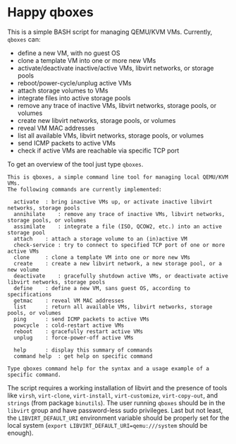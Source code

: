 # Happy qboxes
This is a simple BASH script for managing QEMU/KVM VMs. Currently, `qboxes` can:

* define a new VM, with no guest OS
* clone a template VM into one or more new VMs
* activate/deactivate inactive/active VMs, libvirt networks, or storage pools
* reboot/power-cycle/unplug active VMs
* attach storage volumes to VMs
* integrate files into active storage pools
* remove any trace of inactive VMs, libvirt networks, storage pools, or volumes
* create new libvirt networks, storage pools, or volumes
* reveal VM MAC addresses
* list all available VMs, libvirt networks, storage pools, or volumes
* send ICMP packets to active VMs
* check if active VMs are reachable via specific TCP port

To get an overview of the tool just type `qboxes`.

```
This is qboxes, a simple command line tool for managing local QEMU/KVM VMs.
The following commands are currently implemented:

  activate	: bring inactive VMs up, or activate inactive libvirt networks, storage pools
  annihilate	: remove any trace of inactive VMs, libvirt networks, storage pools, or volumes
  assimilate	: integrate a file (ISO, QCOW2, etc.) into an active storage pool
  attach	: attach a storage volume to an (in)active VM
  check-service	: try to connect to specified TCP port of one or more active VMs
  clone		: clone a template VM into one or more new VMs
  create	: create a new libvirt network, a new storage pool, or a new volume
  deactivate	: gracefully shutdown active VMs, or deactivate active libvirt networks, storage pools
  define	: define a new VM, sans guest OS, according to specifications
  getmac	: reveal VM MAC addresses
  list		: return all available VMs, libvirt networks, storage pools, or volumes
  ping		: send ICMP packets to active VMs
  powcycle	: cold-restart active VMs
  reboot	: gracefully restart active VMs
  unplug	: force-power-off active VMs

  help		: display this summary of commands
  command help	: get help on specific command

Type qboxes command help for the syntax and a usage example of a specific command.
```

The script requires a working installation of libvirt and the presence of tools like `virsh`, `virt-clone`, `virt-install`, `virt-customize`, `virt-copy-out`, and `strings` (from package `binutils`). The user running `qboxes` should be in the `libvirt` group and have password-less sudo privileges. Last but not least, the `LIBVIRT_DEFAULT_URI` environment variable should be properly set for the local system (`export LIBVIRT_DEFAULT_URI=qemu:///system` should be enough).
